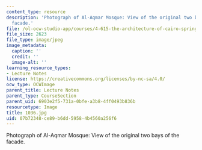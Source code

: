 ```yaml
---
content_type: resource
description: 'Photograph of Al-Aqmar Mosque: View of the original two bays of the
  facade.'
file: /ol-ocw-studio-app/courses/4-615-the-architecture-of-cairo-spring-2002/07b72348ce89b6dd59584b4560a256f6_1036.jpg
file_size: 2623
file_type: image/jpeg
image_metadata:
  caption: ''
  credit: ''
  image-alt: ''
learning_resource_types:
- Lecture Notes
license: https://creativecommons.org/licenses/by-nc-sa/4.0/
ocw_type: OCWImage
parent_title: Lecture Notes
parent_type: CourseSection
parent_uid: 6903e2f5-731a-0bfe-a3b8-4ff0493b836b
resourcetype: Image
title: 1036.jpg
uid: 07b72348-ce89-b6dd-5958-4b4560a256f6
---
```

Photograph of Al-Aqmar Mosque: View of the original two bays of the facade.